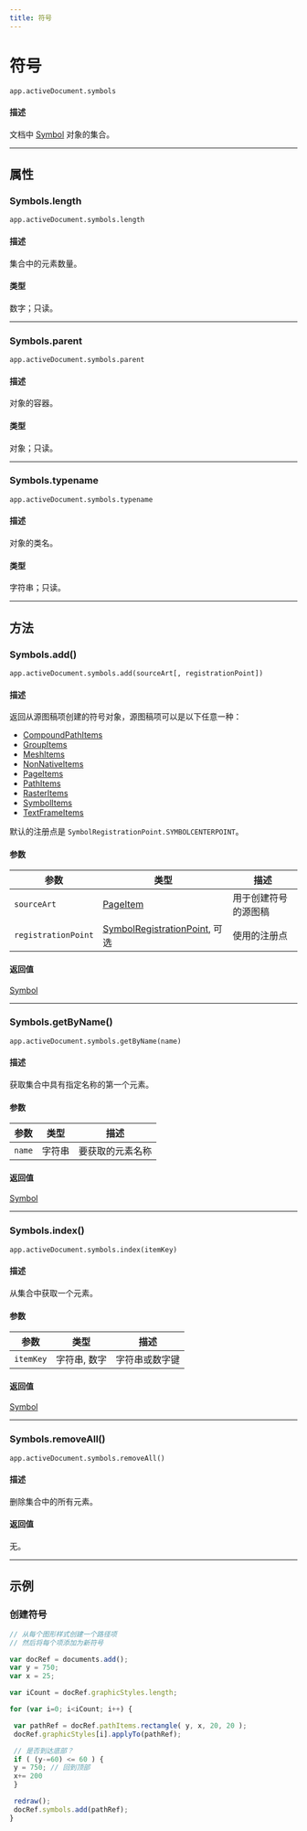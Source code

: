 ```yaml
---
title: 符号
---
```

# 符号

`app.activeDocument.symbols`

#### 描述

文档中 [Symbol](.././Symbol) 对象的集合。

---

## 属性

### Symbols.length

`app.activeDocument.symbols.length`

#### 描述

集合中的元素数量。

#### 类型

数字；只读。

---

### Symbols.parent

`app.activeDocument.symbols.parent`

#### 描述

对象的容器。

#### 类型

对象；只读。

---

### Symbols.typename

`app.activeDocument.symbols.typename`

#### 描述

对象的类名。

#### 类型

字符串；只读。

---

## 方法

### Symbols.add()

`app.activeDocument.symbols.add(sourceArt[, registrationPoint])`

#### 描述

返回从源图稿项创建的符号对象，源图稿项可以是以下任意一种：

- [CompoundPathItems](.././CompoundPathItems)
- [GroupItems](.././GroupItems)
- [MeshItems](.././MeshItems)
- [NonNativeItems](.././NonNativeItems)
- [PageItems](.././PageItems)
- [PathItems](.././PathItems)
- [RasterItems](.././RasterItems)
- [SymbolItems](.././SymbolItems)
- [TextFrameItems](.././TextFrameItems)

默认的注册点是 `SymbolRegistrationPoint.SYMBOLCENTERPOINT`。

#### 参数

| 参数 | 类型 | 描述 |
| --- | --- | --- |
| `sourceArt` | [PageItem](.././PageItem) | 用于创建符号的源图稿 |
| `registrationPoint` | [SymbolRegistrationPoint](../scripting-constants#symbolregistrationpoint), 可选 | 使用的注册点 |

#### 返回值

[Symbol](.././Symbol)

---

### Symbols.getByName()

`app.activeDocument.symbols.getByName(name)`

#### 描述

获取集合中具有指定名称的第一个元素。

#### 参数

| 参数 | 类型 | 描述 |
| --- | --- | --- |
| `name` | 字符串 | 要获取的元素名称 |

#### 返回值

[Symbol](.././Symbol)

---

### Symbols.index()

`app.activeDocument.symbols.index(itemKey)`

#### 描述

从集合中获取一个元素。

#### 参数

| 参数 | 类型 | 描述 |
| --- | --- | --- |
| `itemKey` | 字符串, 数字 | 字符串或数字键 |

#### 返回值

[Symbol](.././Symbol)

---

### Symbols.removeAll()

`app.activeDocument.symbols.removeAll()`

#### 描述

删除集合中的所有元素。

#### 返回值

无。

---

## 示例

### 创建符号

```javascript
// 从每个图形样式创建一个路径项
// 然后将每个项添加为新符号

var docRef = documents.add();
var y = 750;
var x = 25;

var iCount = docRef.graphicStyles.length;

for (var i=0; i<iCount; i++) {

 var pathRef = docRef.pathItems.rectangle( y, x, 20, 20 );
 docRef.graphicStyles[i].applyTo(pathRef);

 // 是否到达底部？
 if ( (y-=60) <= 60 ) {
 y = 750; // 回到顶部
 x+= 200
 }

 redraw();
 docRef.symbols.add(pathRef);
}
```
